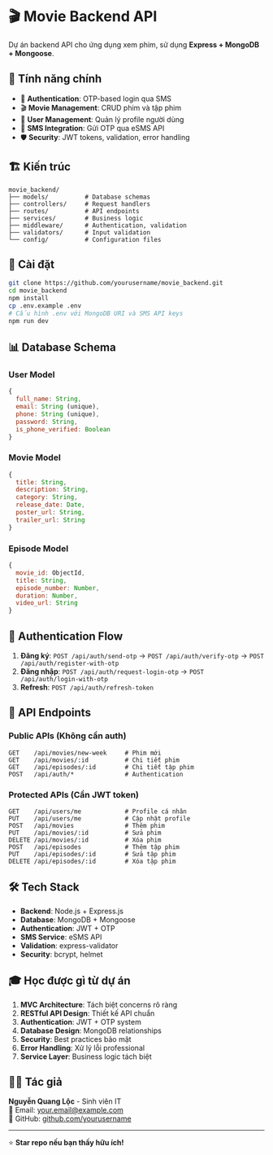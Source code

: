 # 🎬 Movie Backend API

Dự án backend API cho ứng dụng xem phim, sử dụng **Express + MongoDB + Mongoose**.

## 🎯 **Tính năng chính**

- 🔐 **Authentication**: OTP-based login qua SMS
- 🎬 **Movie Management**: CRUD phim và tập phim
- 👤 **User Management**: Quản lý profile người dùng
- 📱 **SMS Integration**: Gửi OTP qua eSMS API
- 🛡️ **Security**: JWT tokens, validation, error handling

## 🏗️ **Kiến trúc**

```
movie_backend/
├── models/          # Database schemas
├── controllers/     # Request handlers
├── routes/          # API endpoints
├── services/        # Business logic
├── middleware/      # Authentication, validation
├── validators/      # Input validation
└── config/          # Configuration files
```

## 🚀 **Cài đặt**

```bash
git clone https://github.com/yourusername/movie_backend.git
cd movie_backend
npm install
cp .env.example .env
# Cấu hình .env với MongoDB URI và SMS API keys
npm run dev
```

## 📊 **Database Schema**

### User Model
```javascript
{
  full_name: String,
  email: String (unique),
  phone: String (unique),
  password: String,
  is_phone_verified: Boolean
}
```

### Movie Model
```javascript
{
  title: String,
  description: String,
  category: String,
  release_date: Date,
  poster_url: String,
  trailer_url: String
}
```

### Episode Model
```javascript
{
  movie_id: ObjectId,
  title: String,
  episode_number: Number,
  duration: Number,
  video_url: String
}
```

## 🔐 **Authentication Flow**

1. **Đăng ký**: `POST /api/auth/send-otp` → `POST /api/auth/verify-otp` → `POST /api/auth/register-with-otp`
2. **Đăng nhập**: `POST /api/auth/request-login-otp` → `POST /api/auth/login-with-otp`
3. **Refresh**: `POST /api/auth/refresh-token`

## 📡 **API Endpoints**

### Public APIs (Không cần auth)
```
GET    /api/movies/new-week     # Phim mới
GET    /api/movies/:id          # Chi tiết phim
GET    /api/episodes/:id        # Chi tiết tập phim
POST   /api/auth/*              # Authentication
```

### Protected APIs (Cần JWT token)
```
GET    /api/users/me            # Profile cá nhân
PUT    /api/users/me            # Cập nhật profile
POST   /api/movies              # Thêm phim
PUT    /api/movies/:id          # Sửa phim
DELETE /api/movies/:id          # Xóa phim
POST   /api/episodes            # Thêm tập phim
PUT    /api/episodes/:id        # Sửa tập phim
DELETE /api/episodes/:id        # Xóa tập phim
```

## 🛠️ **Tech Stack**

- **Backend**: Node.js + Express.js
- **Database**: MongoDB + Mongoose
- **Authentication**: JWT + OTP
- **SMS Service**: eSMS API
- **Validation**: express-validator
- **Security**: bcrypt, helmet

## 🎓 **Học được gì từ dự án**

1. **MVC Architecture**: Tách biệt concerns rõ ràng
2. **RESTful API Design**: Thiết kế API chuẩn
3. **Authentication**: JWT + OTP system
4. **Database Design**: MongoDB relationships
5. **Security**: Best practices bảo mật
6. **Error Handling**: Xử lý lỗi professional
7. **Service Layer**: Business logic tách biệt

## 👨‍💻 **Tác giả**

**Nguyễn Quang Lộc** - Sinh viên IT  
📧 Email: your.email@example.com  
🔗 GitHub: [github.com/yourusername](https://github.com/yourusername)

---

⭐ **Star repo nếu bạn thấy hữu ích!**
